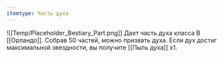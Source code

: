 ```yaml
---
itemtype: Часть духа
---
```

![[Temp/Placeholder_Bestiary_Part.png]]
Дает часть духа класса B [[Орландо]]. Собрав 50 частей, можно призвать духа. Если дух достиг максимальной звездности, вы получите [[Пыль духа]] х1.
